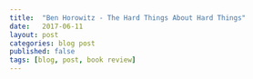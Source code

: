 ```yaml
---
title:  "Ben Horowitz - The Hard Things About Hard Things"
date:   2017-06-11
layout: post
categories: blog post
published: false
tags: [blog, post, book review]
---
```

